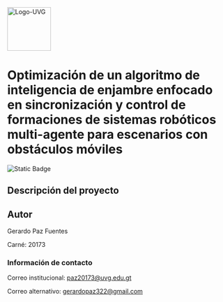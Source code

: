 <img alt="Logo-UVG" width="100" height="100" src="https://github.com/user-attachments/assets/904b3f93-fbce-4e0c-9fad-f753d62d8e8c">

# Optimización de un algoritmo de inteligencia de enjambre enfocado en sincronización y control de formaciones de sistemas robóticos multi-agente para escenarios con obstáculos móviles

![Static Badge](https://img.shields.io/badge/estado-en%20desarrollo-purple)

## Descripción del proyecto

## Autor

Gerardo Paz Fuentes

Carné: 20173

### Información de contacto

Correo institucional: [paz20173@uvg.edu.gt](mailto:paz20173@uvg.edu.gt)

Correo alternativo: [gerardopaz322@gmail.com](mailto:gerardopaz322@gmail.com)
